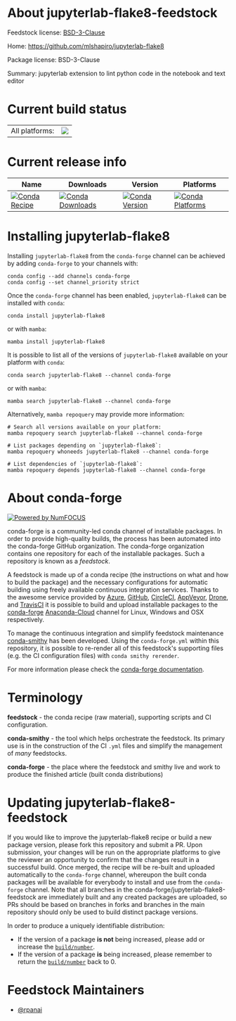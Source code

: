 About jupyterlab-flake8-feedstock
=================================

Feedstock license: [BSD-3-Clause](https://github.com/conda-forge/jupyterlab-flake8-feedstock/blob/main/LICENSE.txt)

Home: https://github.com/mlshapiro/jupyterlab-flake8

Package license: BSD-3-Clause

Summary: jupyterlab extension to lint python code in the notebook and text editor

Current build status
====================


<table><tr><td>All platforms:</td>
    <td>
      <a href="https://dev.azure.com/conda-forge/feedstock-builds/_build/latest?definitionId=20462&branchName=main">
        <img src="https://dev.azure.com/conda-forge/feedstock-builds/_apis/build/status/jupyterlab-flake8-feedstock?branchName=main">
      </a>
    </td>
  </tr>
</table>

Current release info
====================

| Name | Downloads | Version | Platforms |
| --- | --- | --- | --- |
| [![Conda Recipe](https://img.shields.io/badge/recipe-jupyterlab--flake8-green.svg)](https://anaconda.org/conda-forge/jupyterlab-flake8) | [![Conda Downloads](https://img.shields.io/conda/dn/conda-forge/jupyterlab-flake8.svg)](https://anaconda.org/conda-forge/jupyterlab-flake8) | [![Conda Version](https://img.shields.io/conda/vn/conda-forge/jupyterlab-flake8.svg)](https://anaconda.org/conda-forge/jupyterlab-flake8) | [![Conda Platforms](https://img.shields.io/conda/pn/conda-forge/jupyterlab-flake8.svg)](https://anaconda.org/conda-forge/jupyterlab-flake8) |

Installing jupyterlab-flake8
============================

Installing `jupyterlab-flake8` from the `conda-forge` channel can be achieved by adding `conda-forge` to your channels with:

```
conda config --add channels conda-forge
conda config --set channel_priority strict
```

Once the `conda-forge` channel has been enabled, `jupyterlab-flake8` can be installed with `conda`:

```
conda install jupyterlab-flake8
```

or with `mamba`:

```
mamba install jupyterlab-flake8
```

It is possible to list all of the versions of `jupyterlab-flake8` available on your platform with `conda`:

```
conda search jupyterlab-flake8 --channel conda-forge
```

or with `mamba`:

```
mamba search jupyterlab-flake8 --channel conda-forge
```

Alternatively, `mamba repoquery` may provide more information:

```
# Search all versions available on your platform:
mamba repoquery search jupyterlab-flake8 --channel conda-forge

# List packages depending on `jupyterlab-flake8`:
mamba repoquery whoneeds jupyterlab-flake8 --channel conda-forge

# List dependencies of `jupyterlab-flake8`:
mamba repoquery depends jupyterlab-flake8 --channel conda-forge
```


About conda-forge
=================

[![Powered by
NumFOCUS](https://img.shields.io/badge/powered%20by-NumFOCUS-orange.svg?style=flat&colorA=E1523D&colorB=007D8A)](https://numfocus.org)

conda-forge is a community-led conda channel of installable packages.
In order to provide high-quality builds, the process has been automated into the
conda-forge GitHub organization. The conda-forge organization contains one repository
for each of the installable packages. Such a repository is known as a *feedstock*.

A feedstock is made up of a conda recipe (the instructions on what and how to build
the package) and the necessary configurations for automatic building using freely
available continuous integration services. Thanks to the awesome service provided by
[Azure](https://azure.microsoft.com/en-us/services/devops/), [GitHub](https://github.com/),
[CircleCI](https://circleci.com/), [AppVeyor](https://www.appveyor.com/),
[Drone](https://cloud.drone.io/welcome), and [TravisCI](https://travis-ci.com/)
it is possible to build and upload installable packages to the
[conda-forge](https://anaconda.org/conda-forge) [Anaconda-Cloud](https://anaconda.org/)
channel for Linux, Windows and OSX respectively.

To manage the continuous integration and simplify feedstock maintenance
[conda-smithy](https://github.com/conda-forge/conda-smithy) has been developed.
Using the ``conda-forge.yml`` within this repository, it is possible to re-render all of
this feedstock's supporting files (e.g. the CI configuration files) with ``conda smithy rerender``.

For more information please check the [conda-forge documentation](https://conda-forge.org/docs/).

Terminology
===========

**feedstock** - the conda recipe (raw material), supporting scripts and CI configuration.

**conda-smithy** - the tool which helps orchestrate the feedstock.
                   Its primary use is in the construction of the CI ``.yml`` files
                   and simplify the management of *many* feedstocks.

**conda-forge** - the place where the feedstock and smithy live and work to
                  produce the finished article (built conda distributions)


Updating jupyterlab-flake8-feedstock
====================================

If you would like to improve the jupyterlab-flake8 recipe or build a new
package version, please fork this repository and submit a PR. Upon submission,
your changes will be run on the appropriate platforms to give the reviewer an
opportunity to confirm that the changes result in a successful build. Once
merged, the recipe will be re-built and uploaded automatically to the
`conda-forge` channel, whereupon the built conda packages will be available for
everybody to install and use from the `conda-forge` channel.
Note that all branches in the conda-forge/jupyterlab-flake8-feedstock are
immediately built and any created packages are uploaded, so PRs should be based
on branches in forks and branches in the main repository should only be used to
build distinct package versions.

In order to produce a uniquely identifiable distribution:
 * If the version of a package **is not** being increased, please add or increase
   the [``build/number``](https://docs.conda.io/projects/conda-build/en/latest/resources/define-metadata.html#build-number-and-string).
 * If the version of a package **is** being increased, please remember to return
   the [``build/number``](https://docs.conda.io/projects/conda-build/en/latest/resources/define-metadata.html#build-number-and-string)
   back to 0.

Feedstock Maintainers
=====================

* [@rpanai](https://github.com/rpanai/)

